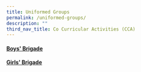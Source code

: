 ```yaml
---
title: Uniformed Groups
permalink: /uniformed-groups/
description: ""
third_nav_title: Co Curricular Activities (CCA)
---
```

#### [Boys' Brigade](https://staging.d3haevm43m8pfu.amplifyapp.com/uniformed-groups/Boys'-brigade)
#### [Girls' Brigade](https://staging.d3haevm43m8pfu.amplifyapp.com/uniformed-groups/Girls'-brigade)